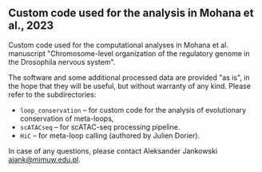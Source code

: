 ## Custom code used for the analysis in Mohana et al., 2023

Custom code used for the computational analyses in Mohana et al. manuscript "Chromosome-level organization of the regulatory genome in the Drosophila nervous system".

The software and some additional processed data are provided "as is", in the hope that they will be useful, but without warranty of any kind. Please refer to the subdirectories:

  * `loop_conservation` – for custom code for the analysis of evolutionary conservation of meta-loops,
  * `scATACseq` – for scATAC-seq processing pipeline.
  * `HiC` – for meta-loop calling (authored by Julien Dorier).

In case of any questions, please contact Aleksander Jankowski <ajank@mimuw.edu.pl>.
